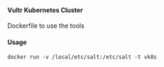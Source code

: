 #### Vultr Kubernetes Cluster

Dockerfile to use the tools

#### Usage 

```
docker run -v /local/etc/salt:/etc/salt -t vk8s
```
